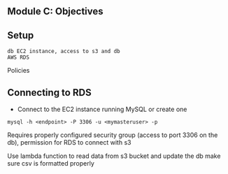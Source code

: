 ## Module C: Objectives

## Setup
```
db EC2 instance, access to s3 and db
AWS RDS
```

Policies

## Connecting to RDS
- Connect to the EC2 instance running MySQL or create one
```
mysql -h <endpoint> -P 3306 -u <mymasteruser> -p
```
Requires properly configured security group (access to port 3306 on the db), permission for RDS to connect with s3

Use lambda function to read data from s3 bucket and update the db
make sure csv is formatted properly
